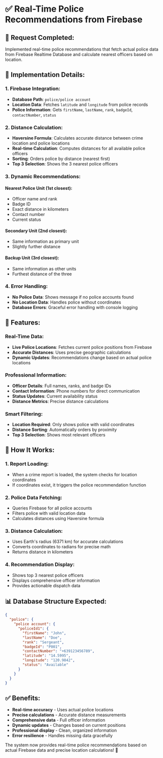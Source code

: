 # ✅ Real-Time Police Recommendations from Firebase

## 🎯 **Request Completed:**
Implemented real-time police recommendations that fetch actual police data from Firebase Realtime Database and calculate nearest officers based on location.

## 🔧 **Implementation Details:**

### **1. Firebase Integration:**
- **Database Path**: `police/police account`
- **Location Data**: Fetches `latitude` and `longitude` from police records
- **Police Information**: Gets `firstName`, `lastName`, `rank`, `badgeId`, `contactNumber`, `status`

### **2. Distance Calculation:**
- **Haversine Formula**: Calculates accurate distance between crime location and police locations
- **Real-time Calculation**: Computes distances for all available police officers
- **Sorting**: Orders police by distance (nearest first)
- **Top 3 Selection**: Shows the 3 nearest police officers

### **3. Dynamic Recommendations:**

#### **Nearest Police Unit (1st closest):**
- Officer name and rank
- Badge ID
- Exact distance in kilometers
- Contact number
- Current status

#### **Secondary Unit (2nd closest):**
- Same information as primary unit
- Slightly further distance

#### **Backup Unit (3rd closest):**
- Same information as other units
- Furthest distance of the three

### **4. Error Handling:**
- **No Police Data**: Shows message if no police accounts found
- **No Location Data**: Handles police without coordinates
- **Database Errors**: Graceful error handling with console logging

## 🎨 **Features:**

### **Real-Time Data:**
- **Live Police Locations**: Fetches current police positions from Firebase
- **Accurate Distances**: Uses precise geographic calculations
- **Dynamic Updates**: Recommendations change based on actual police locations

### **Professional Information:**
- **Officer Details**: Full names, ranks, and badge IDs
- **Contact Information**: Phone numbers for direct communication
- **Status Updates**: Current availability status
- **Distance Metrics**: Precise distance calculations

### **Smart Filtering:**
- **Location Required**: Only shows police with valid coordinates
- **Distance Sorting**: Automatically orders by proximity
- **Top 3 Selection**: Shows most relevant officers

## 🚀 **How It Works:**

### **1. Report Loading:**
- When a crime report is loaded, the system checks for location coordinates
- If coordinates exist, it triggers the police recommendation function

### **2. Police Data Fetching:**
- Queries Firebase for all police accounts
- Filters police with valid location data
- Calculates distances using Haversine formula

### **3. Distance Calculation:**
- Uses Earth's radius (6371 km) for accurate calculations
- Converts coordinates to radians for precise math
- Returns distance in kilometers

### **4. Recommendation Display:**
- Shows top 3 nearest police officers
- Displays comprehensive officer information
- Provides actionable dispatch data

## 📊 **Database Structure Expected:**

```json
{
  "police": {
    "police account": {
      "policeId1": {
        "firstName": "John",
        "lastName": "Doe",
        "rank": "Sergeant",
        "badgeId": "P001",
        "contactNumber": "+639123456789",
        "latitude": "14.5995",
        "longitude": "120.9842",
        "status": "Available"
      }
    }
  }
}
```

## ✅ **Benefits:**
- **Real-time accuracy** - Uses actual police locations
- **Precise calculations** - Accurate distance measurements
- **Comprehensive data** - Full officer information
- **Dynamic updates** - Changes based on current positions
- **Professional display** - Clean, organized information
- **Error resilience** - Handles missing data gracefully

The system now provides real-time police recommendations based on actual Firebase data and precise location calculations! 🎉
